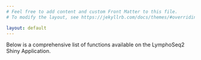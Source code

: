 ```yaml
---
# Feel free to add content and custom Front Matter to this file.
# To modify the layout, see https://jekyllrb.com/docs/themes/#overriding-theme-defaults

layout: default
---
```


Below is a comprehensive list of functions available on the LymphoSeq2 Shiny Application.

